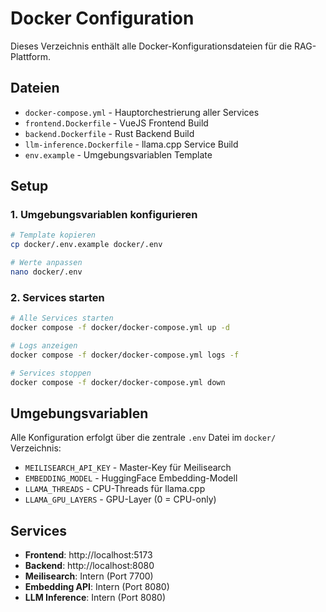 # Docker Configuration

Dieses Verzeichnis enthält alle Docker-Konfigurationsdateien für die RAG-Plattform.

## Dateien

- `docker-compose.yml` - Hauptorchestrierung aller Services
- `frontend.Dockerfile` - VueJS Frontend Build
- `backend.Dockerfile` - Rust Backend Build  
- `llm-inference.Dockerfile` - llama.cpp Service Build
- `env.example` - Umgebungsvariablen Template

## Setup

### 1. Umgebungsvariablen konfigurieren

```bash
# Template kopieren
cp docker/.env.example docker/.env

# Werte anpassen
nano docker/.env
```

### 2. Services starten

```bash
# Alle Services starten
docker compose -f docker/docker-compose.yml up -d

# Logs anzeigen
docker compose -f docker/docker-compose.yml logs -f

# Services stoppen
docker compose -f docker/docker-compose.yml down
```

## Umgebungsvariablen

Alle Konfiguration erfolgt über die zentrale `.env` Datei im `docker/` Verzeichnis:

- `MEILISEARCH_API_KEY` - Master-Key für Meilisearch
- `EMBEDDING_MODEL` - HuggingFace Embedding-Modell
- `LLAMA_THREADS` - CPU-Threads für llama.cpp
- `LLAMA_GPU_LAYERS` - GPU-Layer (0 = CPU-only)

## Services

- **Frontend**: http://localhost:5173
- **Backend**: http://localhost:8080
- **Meilisearch**: Intern (Port 7700)
- **Embedding API**: Intern (Port 8080)
- **LLM Inference**: Intern (Port 8080)
